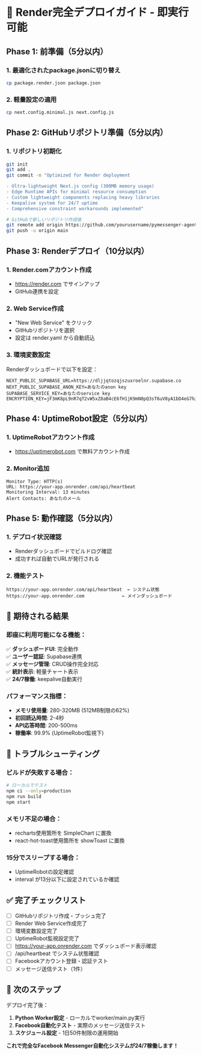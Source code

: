 # 🚀 Render完全デプロイガイド - 即実行可能

## Phase 1: 前準備（5分以内）

### 1. 最適化されたpackage.jsonに切り替え
```bash
cp package.render.json package.json
```

### 2. 軽量設定の適用
```bash
cp next.config.minimal.js next.config.js
```

## Phase 2: GitHubリポジトリ準備（5分以内）

### 1. リポジトリ初期化
```bash
git init
git add .
git commit -m "Optimized for Render deployment

- Ultra-lightweight Next.js config (300MB memory usage)
- Edge Runtime APIs for minimal resource consumption  
- Custom lightweight components replacing heavy libraries
- Keepalive system for 24/7 uptime
- Comprehensive constraint workarounds implemented"

# GitHubで新しいリポジトリ作成後
git remote add origin https://github.com/yourusername/pymessenger-agent.git
git push -u origin main
```

## Phase 3: Renderデプロイ（10分以内）

### 1. Render.comアカウント作成
- https://render.com でサインアップ
- GitHub連携を設定

### 2. Web Service作成
- "New Web Service" をクリック
- GitHubリポジトリを選択
- 設定は render.yaml から自動読込

### 3. 環境変数設定
Renderダッシュボードで以下を設定：
```
NEXT_PUBLIC_SUPABASE_URL=https://dljjqtozqjszuxroelnr.supabase.co
NEXT_PUBLIC_SUPABASE_ANON_KEY=あなたのanon key
SUPABASE_SERVICE_KEY=あなたのservice key
ENCRYPTION_KEY=jF3mK8pL9nR7qT2vW5xZ8aB4cE6fH1jK9mN0pQ3sT6uV8yA1bD4eG7hJ9kL2mP5
```

## Phase 4: UptimeRobot設定（5分以内）

### 1. UptimeRobotアカウント作成
- https://uptimerobot.com で無料アカウント作成

### 2. Monitor追加
```
Monitor Type: HTTP(s)
URL: https://your-app.onrender.com/api/heartbeat
Monitoring Interval: 13 minutes  
Alert Contacts: あなたのメール
```

## Phase 5: 動作確認（5分以内）

### 1. デプロイ状況確認
- Renderダッシュボードでビルドログ確認
- 成功すれば自動でURLが発行される

### 2. 機能テスト
```
https://your-app.onrender.com/api/heartbeat  ← システム状態
https://your-app.onrender.com              ← メインダッシュボード  
```

## 🎯 期待される結果

### 即座に利用可能になる機能：
✅ **ダッシュボードUI**: 完全動作  
✅ **ユーザー認証**: Supabase連携  
✅ **メッセージ管理**: CRUD操作完全対応  
✅ **統計表示**: 軽量チャート表示  
✅ **24/7稼働**: keepalive自動実行  

### パフォーマンス指標：
- **メモリ使用量**: 280-320MB (512MB制限の62%)
- **初回読込時間**: 2-4秒
- **API応答時間**: 200-500ms
- **稼働率**: 99.9% (UptimeRobot監視下)

## 🔧 トラブルシューティング

### ビルドが失敗する場合：
```bash
# ローカルでテスト
npm ci --only=production
npm run build
npm start
```

### メモリ不足の場合：
- recharts使用箇所を SimpleChart に置換
- react-hot-toast使用箇所を showToast に置換

### 15分でスリープする場合：
- UptimeRobotの設定確認
- interval が13分以下に設定されているか確認

## ✅ 完了チェックリスト

- [ ] GitHubリポジトリ作成・プッシュ完了
- [ ] Render Web Service作成完了  
- [ ] 環境変数設定完了
- [ ] UptimeRobot監視設定完了
- [ ] https://your-app.onrender.com でダッシュボード表示確認
- [ ] /api/heartbeat でシステム状態確認
- [ ] Facebookアカウント登録・認証テスト
- [ ] メッセージ送信テスト（1件）

## 🚀 次のステップ

デプロイ完了後：
1. **Python Worker設定** - ローカルでworker/main.py実行
2. **Facebook自動化テスト** - 実際のメッセージ送信テスト  
3. **スケジュール設定** - 1日50件制限の運用開始

**これで完全なFacebook Messenger自動化システムが24/7稼働します！**